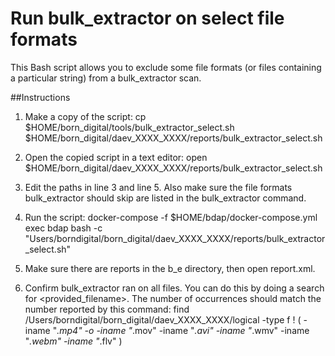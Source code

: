 # Run bulk_extractor on select file formats
This Bash script allows you to exclude some file formats (or files containing a particular string) from a bulk_extractor scan.

##Instructions

1. Make a copy of the script:
cp $HOME/born_digital/tools/bulk_extractor_select.sh $HOME/born_digital/daev_XXXX_XXXX/reports/bulk_extractor_select.sh

2. Open the copied script in a text editor:
open $HOME/born_digital/daev_XXXX_XXXX/reports/bulk_extractor_select.sh

3. Edit the paths in line 3 and line 5. Also make sure the file formats bulk_extractor should skip are listed in the bulk_extractor command.

4. Run the script:
docker-compose -f $HOME/bdap/docker-compose.yml exec bdap bash -c "Users/borndigital/born_digital/daev_XXXX_XXXX/reports/bulk_extractor_select.sh"

5. Make sure there are reports in the b_e directory, then open report.xml.

6. Confirm bulk_extractor ran on all files. You can do this by doing a search for <provided_filename>. The number of occurrences should match the number reported by this command:
find /Users/borndigital/born_digital/daev_XXXX_XXXX/logical -type f ! \( -iname "*.mp4" -o -iname "*.mov" -iname "*.avi" -iname "*.wmv" -iname "*.webm" -iname "*.flv" \)

